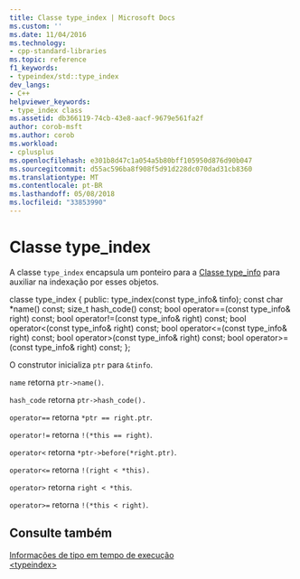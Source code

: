 ```yaml
---
title: Classe type_index | Microsoft Docs
ms.custom: ''
ms.date: 11/04/2016
ms.technology:
- cpp-standard-libraries
ms.topic: reference
f1_keywords:
- typeindex/std::type_index
dev_langs:
- C++
helpviewer_keywords:
- type_index class
ms.assetid: db366119-74cb-43e8-aacf-9679e561fa2f
author: corob-msft
ms.author: corob
ms.workload:
- cplusplus
ms.openlocfilehash: e301b8d47c1a054a5b80bff105950d876d90b047
ms.sourcegitcommit: d55ac596ba8f908f5d91d228dc070dad31cb8360
ms.translationtype: MT
ms.contentlocale: pt-BR
ms.lasthandoff: 05/08/2018
ms.locfileid: "33853990"
---
```

# <a name="typeindex-class"></a>Classe type_index

A classe `type_index` encapsula um ponteiro para a [Classe type_info](../cpp/type-info-class.md) para auxiliar na indexação por esses objetos.

classe type_index { public: type_index(const type_info& tinfo); const char *name() const; size_t hash_code() const; bool operator==(const type_info& right) const; bool operator!=(const type_info& right) const; bool operator<(const type_info& right) const; bool operator\<=(const type_info& right) const; bool operator>(const type_info& right) const; bool operator>=(const type_info& right) const; };

O construtor inicializa `ptr` para `&tinfo`.

`name` retorna `ptr->name()`.

`hash_code` retorna `ptr->hash_code().`

`operator==` retorna `*ptr == right.ptr`.

`operator!=` retorna `!(*this == right)`.

`operator<` retorna `*ptr->before(*right.ptr)`.

`operator<=` retorna `!(right < *this).`

`operator>` retorna `right < *this`.

`operator>=` retorna `!(*this < right)`.

## <a name="see-also"></a>Consulte também

[Informações de tipo em tempo de execução](../cpp/run-time-type-information.md)<br/>
[\<typeindex>](../standard-library/typeindex.md)<br/>
